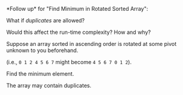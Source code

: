 
> 
<p>*Follow up* for "Find Minimum in Rotated Sorted Array":<br />
What if *duplicates* are allowed?</p>

Would this affect the run-time complexity? How and why?


Suppose an array sorted in ascending order is rotated at some pivot unknown to you beforehand.

(i.e., `0 1 2 4 5 6 7` might become `4 5 6 7 0 1 2`).

Find the minimum element.

The array may contain duplicates.
